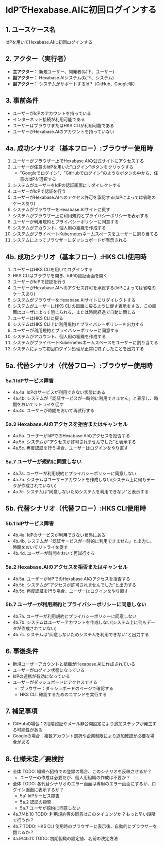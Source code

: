 # IdPでHexabase.AIに初回ログインする

## 1. ユースケース名

IdPを用いてHexabase.AIに初回ログインする

## 2. アクター（実行者）

- **主アクター：** 新規ユーザー、開発者(以下、ユーザー)
- **副アクター：** Hexabase.AIシステム(以下、システム)
- **副アクター：** システムがサポートするIdP（GitHub、Google等）

## 3. 事前条件

- ユーザーがIdPのアカウントを持っている
- インターネット接続が利用可能である
- ユーザーはブラウザまたはHKS CLIが利用可能である
- ユーザーがHexabase.AIのアカウントを持っていない

## 4a. 成功シナリオ（基本フロー）:ブラウザー使用時

1. ユーザーがブラウザー上でHexabase.AIの公式サイトにアクセスする
2. ユーザーが任意のIdPを用いた"ログイン"ボタンをクリックする
   - "Googleでログイン"、"GitHubでログイン"のようなボタンの中から、任意のIdPを選択する
3. システムがユーザーをIdPの認証画面にリダイレクトする
4. ユーザーがIdPで認証を行う
5. ユーザーがHexabase.AIへのアクセス許可を承認する(IdPによっては省略のケースあり)
6. システムがブラウザーをHexabase.AIサイトに戻す
7. システムがブラウザー上に利用規約とプライバシーポリシーを表示する
8. ユーザーが利用規約とプライバシーポリシーに同意する
9. システムがアカウント、個人用の組織を作成する
10. システムがプライベートKubernetesネームスペースをユーザーに割り当てる
11. システムによってブラウザーにダッシュボードが表示される

## 4b. 成功シナリオ（基本フロー）:HKS CLI使用時

1. ユーザーはHKS CLIを用いてログインする
2. HKS CLIはブラウザを開き、IdPの認証画面を開く
3. ユーザーがIdPで認証を行う
4. ユーザーがHexabase.AIへのアクセス許可を承認する(IdPによっては省略のケースあり)
5. システムがブラウザーをHexabase.AIサイトにリダイレクトする
6. システムがユーザーにHKS CLIの画面に戻るように促す表示をする、この画面はユーザによって閉じられる、または時間経過で自動に閉じる
7. ユーザーはHKS CLIに戻る
8. システムはHKS CLI上に利用規約とプライバシーポリシーを出力する
9. ユーザーが利用規約とプライバシーポリシーに同意する
10. システムがアカウント、個人用の組織を作成する
11. システムがプライベートKubernetesネームスペースをユーザーに割り当てる
12. システムによって初回ログイン処理が正常に終了したことを出力する

## 5a. 代替シナリオ（代替フロー）:ブラウザー使用時

### 5a.1 IdPサービス障害

- 4a.4a. IdPのサービスが利用できない状態にある
- 4a.4b. システムが「認証サービスが一時的に利用できません」と表示し、時間をおいてリトライを促す
- 4a.4c. ユーザーが時間をおいて再試行する

### 5a.2 Hexabase.AIのアクセスを拒否またはキャンセル

- 4a.5a. ユーザーがIdPでのHexabase.AIのアクセスを拒否する
- 4a.5b. システムが"アクセスが許可されませんでした"と表示する
- 4a.5c. 再度認証を行う場合、ユーザーはログインをやり直す

### 5a.7 ユーザーが規約に同意しない

- 4a.7a. ユーザーが利用規約とプライバシーポリシーに同意しない
- 4a.7b. システムはユーザーアカウントを作成しない(システム上に何もデータが作成されていない)
- 4a.7c. システムは"同意しないためシステムを利用できない"と表示する

## 5b. 代替シナリオ（代替フロー）:HKS CLI使用時

### 5b.1 IdPサービス障害

- 4b.4a. IdPのサービスが利用できない状態にある
- 4b.4b. システムが「認証サービスが一時的に利用できません」と出力し、時間をおいてリトライを促す
- 4b.4d. ユーザーが時間をおいて再試行する

### 5a.2 Hexabase.AIのアクセスを拒否またはキャンセル

- 4b.5a. ユーザーがIdPでのHexabase.AIのアクセスを拒否する
- 4b.5b. システムが"アクセスが許可されませんでした"と出力する
- 4b.5c. 再度認証を行う場合、ユーザーはログインをやり直す

### 5b.7 ユーザーが利用規約とプライバシーポリシーに同意しない

- 4b.7a. ユーザーが利用規約とプライバシーポリシーに同意しない
- 4b.7b. システムはユーザーアカウントを作成しない(システム上に何もデータが作成されていない)
- 4b.7c. システムは"同意しないためシステムを利用できない"と出力する

## 6. 事後条件

- 新規ユーザーアカウントと組織がHexabase.AIに作成されている
- ユーザーがログイン状態になっている
- IdPの連携が有効になっている
- ユーザーがダッシュボードにアクセスできる
  - ブラウザー：ダッシュボードのページで確認する
  - HKS CLI: 確認するためのコマンドを実行する

## 7. 補足事項

- GitHubの場合：2段階認証やメール非公開設定により追加ステップが発生する可能性がある
- Googleの場合：複数アカウント選択や企業制限により追加確認が必要な場合がある

## 8. 仕様未定／要検討

- 全体 TODO: 組織へ招待での登録の場合、このシナリオを反映させるか？
  - ユーザーの作成は必要だが、個人用組織の作成は不要か？
- 全体 TODO: 各代替シナリオのエラー画面は専用のエラー画面にするか、ログイン画面に表示するか？
  - 5a1 IdPサービス障害
  - 5a.2 認証の拒否
  - 5a.7 ユーザが規約に同意しない
- 4a.7/4b.10 TODO: 利用規約等の同意はこのタイミングか？もっと早い段階で行うか？
- 4b.7 TODO: HKS CLI 使用時のブラウザーに表示後、自動的にブラウザーを閉じるか？
- 4a.9/4b.11: TODO: 初期組織の設定値、名前の決定方法
